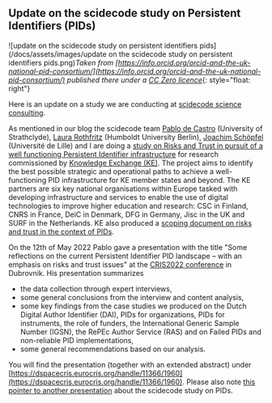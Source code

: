 ## Update on the scidecode study on Persistent Identifiers (PIDs)

![update on the scidecode study on persistent identifiers pids](/docs/assets/images/update on the scidecode study on persistent identifiers pids.png)*Taken from [https://info.orcid.org/orcid-and-the-uk-national-pid-consortium/](https://info.orcid.org/orcid-and-the-uk-national-pid-consortium/) published there under a [CC Zero licence](http://creativecommons.org/publicdomain/zero/1.0/)*{: style="float: right"} 
 
Here is an update on a study we are conducting at [scidecode science consulting](https://scidecode.com).

As mentioned in our blog the scidecode team [Pablo de Castro](https://www.linkedin.com/in/pablo-de-castro-018905a/) (University of Strathclyde), [Laura Rothfritz](https://twitter.com/ztirfhtor) (Humboldt University Berlin), [Joachim Schöpfel](https://www.linkedin.com/in/schopfel/) (Université de Lille) and I are doing a [study on Risks and Trust in pursuit of a well functioning Persistent Identifier infrastructure](https://scidecode.com/2021/09/02/study-on-risks-and-trust-in-pursuit-of-a-well-functioning-persistent-identifier-infrastructure/) for research commissioned by [Knowledge Exchange (KE)](https://www.knowledge-exchange.info/). The project aims to identify the best possible strategic and operational paths to achieve a well-functioning PID infrastructure for KE member states and beyond. The KE partners are six key national organisations within Europe tasked with developing infrastructure and services to enable the use of digital technologies to improve higher education and research: CSC in Finland, CNRS in France, DeiC in Denmark, DFG in Germany, Jisc in the UK and SURF in the Netherlands. KE also produced a [scoping document on risks and trust in the context of PIDs](https://repository.jisc.ac.uk/8410/1/PIDs%20-%20Risks%20%26%20Trust%20%28Scoping%20document%20%2C%20ver%205.5%29%20230621.pdf). 

On the 12th of May 2022 Pablo gave a presentation with the title "Some reflections on the current Persistent Identifier PID landscape – with an emphasis on risks and trust issues" at the [CRIS2022 conference](https://eurocris.org/cris2022-conference-call-proposals) in Dubrovnik. His presentation summarizes

- the data collection through expert interviews,
- some general conclusions from the interview and content analysis,
- some key findings from the case studies we produced on the Dutch Digital Author Identifier (DAI), PIDs for organizations, PIDs for instruments, the role of funders, the International Generic Sample Number (IGSN), the RePEc Author Service (RAS) and on Failed PIDs and non-reliable PID implementations,
- some general recommendations based on our analysis.

You will find the presentation (together with an extended abstract) under [https://dspacecris.eurocris.org/handle/11366/1960](https://dspacecris.eurocris.org/handle/11366/1960). Please also note [this pointer to another presentation](https://scidecode.com/2022/01/08/presentation-on-risks-and-trust-in-pursuit-of-a-well-functioning-pid-infrastructure-for-research/) about the scidecode study on PIDs.


